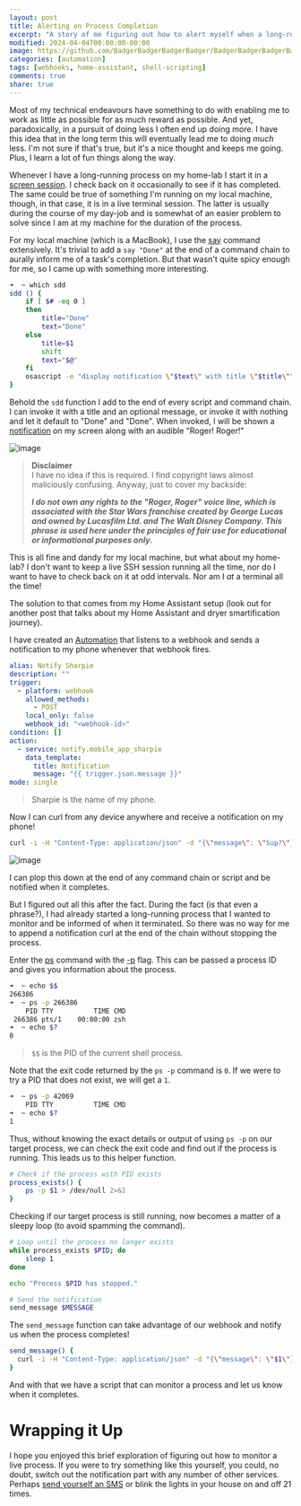 ```yaml
---
layout: post
title: Alerting on Process Completion
excerpt: "A story of me figuring out how to alert myself when a long-running process has completed."
modified: 2024-04-04T00:00:00-00:00
image: https://github.com/BadgerBadgerBadgerBadger/BadgerBadgerBadgerBadger.github.io/assets/5138570/a441e00b-7376-4b82-9391-57e429287cdc
categories: [automation]
tags: [webhooks, home-assistant, shell-scripting]
comments: true
share: true
---
```


Most of my technical endeavours have something to do with enabling me to work as little as possible for as much reward as possible. And yet, paradoxically, in a pursuit of doing less I often end up doing more. I have this idea that in the long term this will eventually lead me to doing _much_ less. I'm not sure if that's true, but it's a nice thought and keeps me going. Plus, I learn a lot of fun things along the way.

Whenever I have a long-running process on my home-lab I start it in a [screen session](https://linux.die.net/man/1/screen). I check back on it occasionally to see if it has completed. The same could be true of something I'm running on my local machine, though, in that case, it is in a live terminal session. The latter is usually during the course of my day-job and is somewhat of an easier problem to solve since I am at my machine for the duration of the process.

For my local machine (which is a MacBook), I use the [say](https://ss64.com/mac/say.html) command extensively. It's trivial to add a `say "Done"` at the end of a command chain to aurally inform me of a task's completion. But that wasn't quite spicy enough for me, so I came up with something more interesting.

```sh
➜  ~ which sdd
sdd () {
	if [ $# -eq 0 ]
	then
		title="Done"
		text="Done"
	else
		title=$1
		shift
		text="$@"
	fi
	osascript -e "display notification \"$text\" with title \"$title\"" && afplay ~/Documents/star-wars-b1-battle-droid_kampfdroide-roger-roger-sound.mp3
}
```

Behold the `sdd` function I add to the end of every script and command chain. I can invoke it with a title and an optional message, or invoke it with nothing and let it default to "Done" and "Done". When invoked, I will be shown a [notification](https://developer.apple.com/library/archive/documentation/LanguagesUtilities/Conceptual/MacAutomationScriptingGuide/DisplayNotifications.html) on my screen along with an audible "Roger! Roger!"

![image](https://github.com/BadgerBadgerBadgerBadger/BadgerBadgerBadgerBadger.github.io/assets/5138570/630f82c6-758c-4b62-8869-863a457c26c4)

> **Disclaimer**\
> I have no idea if this is required. I find copyright laws almost maliciously confusing. Anyway, just to cover my backside:
>
> _**I do not own any rights to the "Roger, Roger" voice line, which is associated with the Star Wars franchise created by George Lucas and owned by Lucasfilm Ltd. and The Walt Disney Company. This phrase is used here under the principles of fair use for educational or informational purposes only.**_

This is all fine and dandy for my local machine, but what about my home-lab? I don't want to keep a live SSH session running all the time, nor do I want to have to check back on it at odd intervals. Nor am I _at_ a terminal all the time!

The solution to that comes from my Home Assistant setup (look out for another post that talks about my Home Assistant and dryer smartification journey). 

I have created an [Automation](https://www.home-assistant.io/docs/automation/) that listens to a webhook and sends a notification to my phone whenever that webhook fires.

```yaml
alias: Notify Sharpie
description: ""
trigger:
  - platform: webhook
    allowed_methods:
      - POST
    local_only: false
    webhook_id: "<webhook-id>"
condition: []
action:
  - service: notify.mobile_app_sharpie
    data_template:
      title: Notification
      message: "{{ trigger.json.message }}"
mode: single
```

> Sharpie is the name of my phone.

Now I can curl from any device anywhere and receive a notification on my phone!

```sh
curl -i -H "Content-Type: application/json" -d "{\"message\": \"Sup?\"}" https://<home-assistant-server>/api/webhook/<wehook-id>
```

![image](https://github.com/BadgerBadgerBadgerBadger/BadgerBadgerBadgerBadger.github.io/assets/5138570/d4e33a9d-bc6c-499b-92fb-156874c155df)

I can plop this down at the end of any command chain or script and be notified when it completes.

But I figured out all this after the fact. During the fact (is that even a phrase?), I had already started a long-running process that I wanted to monitor and be informed of when it terminated. So there was no way for me to append a notification curl at the end of the chain without stopping the process.

Enter the [ps](https://man7.org/linux/man-pages/man1/ps.1.html) command with the [-p](https://medium.com/@linuxschooltech/what-is-ps-p-command-in-linux-aede7e5f0751) flag. This can be passed a process ID and gives you information about the process.

```sh
➜  ~ echo $$
266386
➜  ~ ps -p 266386
    PID TTY          TIME CMD
 266386 pts/1    00:00:00 zsh
➜  ~ echo $?
0
```

> `$$` is the PID of the current shell process.

Note that the exit code returned by the `ps -p` command is `0`. If we were to try a PID that does not exist, we will get a `1`.

```sh
➜  ~ ps -p 42069
    PID TTY          TIME CMD
➜  ~ echo $?
1
```

Thus, without knowing the exact details or output of using `ps -p` on our target process, we can check the exit code and find out if the process is running. This leads us to this helper function.

```sh
# Check if the process with PID exists
process_exists() {
    ps -p $1 > /dev/null 2>&1
}
```

Checking if our target process is still running, now becomes a matter of a sleepy loop (to avoid spamming the command).

```sh
# Loop until the process no longer exists
while process_exists $PID; do
    sleep 1
done

echo "Process $PID has stopped."

# Send the notification
send_message $MESSAGE
```

The `send_message` function can take advantage of our webhook and notify us when the process completes!

```sh
send_message() {
  curl -i -H "Content-Type: application/json" -d "{\"message\": \"$1\"}" https://<home-assistant-server>/api/webhook/<wehook-id>
}
```

And with that we have a script that can monitor a process and let us know when it completes.

# Wrapping it Up

I hope you enjoyed this brief exploration of figuring out how to monitor a live process. If you were to try something like this yourself, you could, no doubt, switch out the notification part with any number of other services. Perhaps [send yourself an SMS](https://www.twilio.com/en-us/messaging/channels/sms) or blink the lights in your house on and off 21 times.
